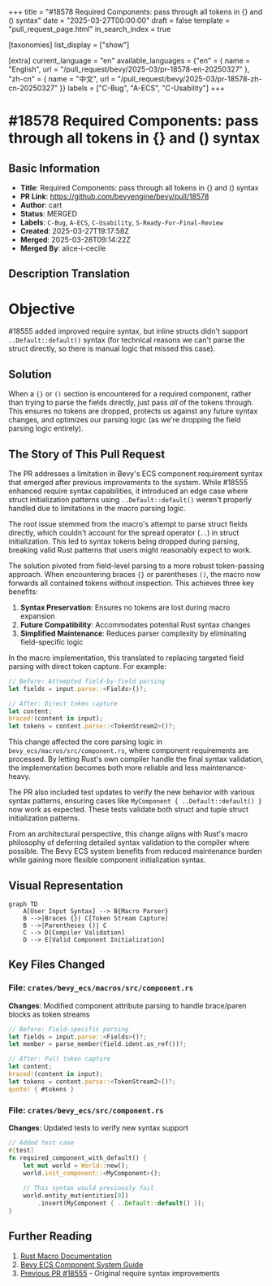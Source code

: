 +++
title = "#18578 Required Components: pass through all tokens in {} and () syntax"
date = "2025-03-27T00:00:00"
draft = false
template = "pull_request_page.html"
in_search_index = true

[taxonomies]
list_display = ["show"]

[extra]
current_language = "en"
available_languages = {"en" = { name = "English", url = "/pull_request/bevy/2025-03/pr-18578-en-20250327" }, "zh-cn" = { name = "中文", url = "/pull_request/bevy/2025-03/pr-18578-zh-cn-20250327" }}
labels = ["C-Bug", "A-ECS", "C-Usability"]
+++

# #18578 Required Components: pass through all tokens in {} and () syntax

## Basic Information
- **Title**: Required Components: pass through all tokens in {} and () syntax
- **PR Link**: https://github.com/bevyengine/bevy/pull/18578
- **Author**: cart
- **Status**: MERGED
- **Labels**: `C-Bug`, `A-ECS`, `C-Usability`, `S-Ready-For-Final-Review`
- **Created**: 2025-03-27T19:17:58Z
- **Merged**: 2025-03-28T09:14:22Z
- **Merged By**: alice-i-cecile

## Description Translation
# Objective

#18555 added improved require syntax, but inline structs didn't support `..Default::default()` syntax (for technical reasons we can't parse the struct directly, so there is manual logic that missed this case).

## Solution

When a `{}` or `()` section is encountered for a required component, rather than trying to parse the fields directly, just pass _all_ of the tokens through. This ensures no tokens are dropped, protects us against any future syntax changes, and optimizes our parsing logic (as we're dropping the field parsing logic entirely).


## The Story of This Pull Request

The PR addresses a limitation in Bevy's ECS component requirement syntax that emerged after previous improvements to the system. While #18555 enhanced require syntax capabilities, it introduced an edge case where struct initialization patterns using `..Default::default()` weren't properly handled due to limitations in the macro parsing logic.

The root issue stemmed from the macro's attempt to parse struct fields directly, which couldn't account for the spread operator (`..`) in struct initialization. This led to syntax tokens being dropped during parsing, breaking valid Rust patterns that users might reasonably expect to work.

The solution pivoted from field-level parsing to a more robust token-passing approach. When encountering braces `{}` or parentheses `()`, the macro now forwards all contained tokens without inspection. This achieves three key benefits:

1. **Syntax Preservation**: Ensures no tokens are lost during macro expansion
2. **Future Compatibility**: Accommodates potential Rust syntax changes
3. **Simplified Maintenance**: Reduces parser complexity by eliminating field-specific logic

In the macro implementation, this translated to replacing targeted field parsing with direct token capture. For example:

```rust
// Before: Attempted field-by-field parsing
let fields = input.parse::<Fields>()?;

// After: Direct token capture
let content;
braced!(content in input);
let tokens = content.parse::<TokenStream2>()?;
```

This change affected the core parsing logic in `bevy_ecs/macros/src/component.rs`, where component requirements are processed. By letting Rust's own compiler handle the final syntax validation, the implementation becomes both more reliable and less maintenance-heavy.

The PR also included test updates to verify the new behavior with various syntax patterns, ensuring cases like `MyComponent { ..Default::default() }` now work as expected. These tests validate both struct and tuple struct initialization patterns.

From an architectural perspective, this change aligns with Rust's macro philosophy of deferring detailed syntax validation to the compiler where possible. The Bevy ECS system benefits from reduced maintenance burden while gaining more flexible component initialization syntax.

## Visual Representation

```mermaid
graph TD
    A[User Input Syntax] --> B{Macro Parser}
    B -->|Braces {}| C[Token Stream Capture]
    B -->|Parentheses ()| C
    C --> D[Compiler Validation]
    D --> E[Valid Component Initialization]
```

## Key Files Changed

### File: `crates/bevy_ecs/macros/src/component.rs`
**Changes**: Modified component attribute parsing to handle brace/paren blocks as token streams
```rust
// Before: Field-specific parsing
let fields = input.parse::<Fields>()?;
let member = parse_member(field.ident.as_ref())?;

// After: Full token capture
let content;
braced!(content in input);
let tokens = content.parse::<TokenStream2>()?;
quote! { #tokens }
```

### File: `crates/bevy_ecs/src/component.rs`
**Changes**: Updated tests to verify new syntax support
```rust
// Added test case
#[test]
fn required_component_with_default() {
    let mut world = World::new();
    world.init_component::<MyComponent>();
    
    // This syntax would previously fail
    world.entity_mut(entities[0])
        .insert(MyComponent { ..Default::default() });
}
```

## Further Reading
1. [Rust Macro Documentation](https://doc.rust-lang.org/reference/macros.html)
2. [Bevy ECS Component System Guide](https://bevyengine.org/learn/book/ecs/components/)
3. [Previous PR #18555](https://github.com/bevyengine/bevy/pull/18555) - Original require syntax improvements